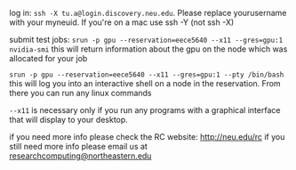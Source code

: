 log in:
`ssh -X tu.a@login.discovery.neu.edu`.  Please replace yourusername with your myneuid.  If you're on a mac use ssh -Y (not ssh -X)

submit test jobs:
`srun -p gpu --reservation=eece5640 --x11 --gres=gpu:1 nvidia-smi`
this will return information about the gpu on the node which was allocated for your job

`srun -p gpu --reservation=eece5640 --x11 --gres=gpu:1 --pty /bin/bash`
this will log you into an interactive shell on a node in the reservation.  From there you can run any linux commands

`--x11` is necessary only if you run any programs with a graphical interface that will display to your desktop.

if you need more info please check the RC website: http://neu.edu/rc
if you still need more info please email us at researchcomputing@northeastern.edu
